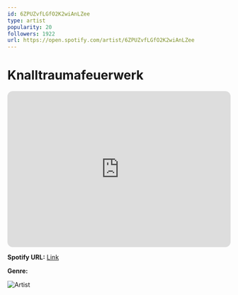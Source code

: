 ```yaml
---
id: 6ZPUZvfLGfO2K2wiAnLZee
type: artist
popularity: 20
followers: 1922
url: https://open.spotify.com/artist/6ZPUZvfLGfO2K2wiAnLZee
---
```

# Knalltraumafeuerwerk

<iframe style="border-radius:12px" src="https://open.spotify.com/embed/artist/6ZPUZvfLGfO2K2wiAnLZee" width="100%" height="352" frameBorder="0" allowfullscreen="" allow="autoplay; clipboard-write; encrypted-media; fullscreen; picture-in-picture" loading="lazy"></iframe>

**Spotify URL:** [Link](https://open.spotify.com/artist/6ZPUZvfLGfO2K2wiAnLZee)

**Genre:** 

![Artist](https://i.scdn.co/image/ab67616d0000b273a92483b67e1e2aab8c74e41f)

